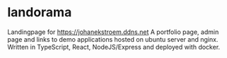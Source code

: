 # landorama
Landingpage for https://johanekstroem.ddns.net
A portfolio page, admin page and links to demo applications hosted on ubuntu server and nginx.
Written in TypeScript, React, NodeJS/Express and deployed with docker.
